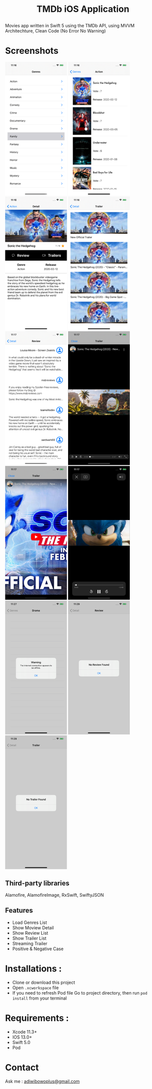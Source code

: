 # <p align="center">TMDb iOS Application</p>

Movies app written in Swift 5 using the TMDb API, using MVVM Architechture, Clean Code (No Error No Warning)

# Screenshots
<img src="Screenshots/Genres.png" width=200 height=433> <img src="Screenshots/Movies.png" width=200 height=433>
<img src="Screenshots/DetailMovie.png" width=200 height=433> <img src="Screenshots/ListTrailer.png" width=200 height=433>
<img src="Screenshots/Review.png" width=200 height=433> <img src="Screenshots/Streaming3.png" width=200 height=433>
<img src="Screenshots/Streaming.png" width=200 height=433> <img src="Screenshots/Streaming2.png" width=200 height=433> 
<img src="Screenshots/Negative1.png" width=200 height=433> <img src="Screenshots/Negative2.png" width=200 height=433> 
<img src="Screenshots/Negative3.png" width=200 height=433> 

## Third-party libraries
Alamofire, AlamofireImage, RxSwift, SwiftyJSON

## Features 
- Load Genres List
- Show Moview Detail
- Show Review List
- Show Trailer List 
- Streaming Trailer
- Positive & Negative Case

# Installations : 
  - Clone or download this project
  - Open ```.xcworkspace``` file
  - If you need to refresh Pod file Go to project directory, then run ```pod install``` from your terminal
  
# Requirements : 
  - Xcode 11.3+
  - IOS 13.0+
  - Swift 5.0
  - Pod

# Contact 
Ask me : adiwibowoplus@gmail.com
